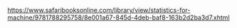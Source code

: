 https://www.safaribooksonline.com/library/view/statistics-for-machine/9781788295758/8e001a67-845d-4deb-baf8-163b2d2ba3d7.xhtml

